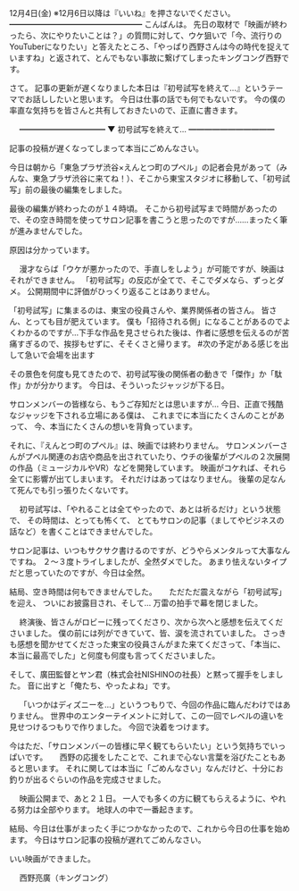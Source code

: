 12月4日(金) ※12月6日以降は『いいね』を押さないでください。
━━━━━━━━━━━━━━━━━
こんばんは。
先日の取材で「映画が終わったら、次にやりたいことは？」の質問に対して、ウケ狙いで「今、流行りのYouTuberになりたい」と答えたところ、「やっぱり西野さんは今の時代を捉えていますね」と返されて、とんでもない事故に繋げてしまったキングコング西野です。

さて。
記事の更新が遅くなりました本日は『初号試写を終えて…』というテーマでお話ししたいと思います。
今日は仕事の話でも何でもないです。
今の僕の率直な気持ちを皆さんと共有しておきたいので、正直に書きます。

　
━━━━━━━━━━━
▼ 初号試写を終えて…
━━━━━━━━━━━

記事の投稿が遅くなってしまって本当にごめんなさい。

今日は朝から「東急プラザ渋谷×えんとつ町のプペル」の記者会見があって（みんな、東急プラザ渋谷に来てね！）、そこから東宝スタジオに移動して、「初号試写」前の最後の編集をしました。

最後の編集が終わったのが１４時頃。
そこから初号試写まで時間があったので、その空き時間を使ってサロン記事を書こうと思ったのですが……まったく筆が進みませんでした。

原因は分かっています。

　
漫才ならば「ウケが悪かったので、手直しをしよう」が可能ですが、映画はそれができません。
「初号試写」の反応が全てで、そこでダメなら、ずっとダメ。
公開期間中に評価がひっくり返ることはありません。

「初号試写」に集まるのは、東宝の役員さんや、業界関係者の皆さん。
皆さん、とっても目が肥えています。
僕も「招待される側」になることがあるのでよくわかるのですが…下手な作品を見させられた後は、作者に感想を伝えるのが苦痛すぎるので、挨拶もせずに、そそくさと帰ります。
#次の予定がある感じを出して急いで会場を出ます

その景色を何度も見てきたので、初号試写後の関係者の動きで「傑作」か「駄作」かが分かります。
今日は、そういったジャッジが下る日。

サロンメンバーの皆様なら、もうご存知だとは思いますが…
今日、正直で残酷なジャッジを下される立場にある僕は、
これまでに本当にたくさんのことがあって、
今、本当にたくさんの想いを背負っています。

それに、『えんとつ町のプペル』は、映画では終わりません。
サロンメンバーさんがプペル関連のお店や商品を出されていたり、ウチの後輩がプペルの２次展開の作品（ミュージカルやVR）などを開発しています。
映画がコケれば、それら全てに影響が出てしまいます。
それだけはあってはなりません。
後輩の足なんて死んでも引っ張りたくないです。

　
初号試写は、「やれることは全てやったので、あとは祈るだけ」という状態で、
その時間は、とっても怖くて、
とてもサロンの記事（ましてやビジネスの話など）を書くことはできませんでした。

サロン記事は、いつもサクサク書けるのですが、どうやらメンタルって大事なんですね。
２〜３度トライしましたが、全然ダメでした。
あまり怯えないタイプだと思っていたのですが、今日は全然。

結局、空き時間は何もできませんでした。
　
ただただ震えながら「初号試写」を迎え、
ついにお披露目され、そして…
万雷の拍手で幕を閉じました。

　
終演後、皆さんがロビーに残ってくださり、次から次へと感想を伝えてくださいました。
僕の前には列ができていて、皆、涙を流されていました。
さっきも感想を聞かせてくださった東宝の役員さんがまた来てくださって、「本当に、本当に最高でした」と何度も何度も言ってくださいました。

そして、廣田監督とヤン君（株式会社NISHINOの社長）と黙って握手をしました。
音に出すと「俺たち、やったよね」です。

　
「いつかはディズニーを…」というつもりで、今回の作品に臨んだわけではありません。
世界中のエンターテイメントに対して、この一回でレベルの違いを見せつけるつもりで作りました。
今回で決着をつけます。

今はただ、「サロンメンバーの皆様に早く観てもらいたい」という気持ちでいっぱいです。
　
西野の応援をしたことで、これまで心ない言葉を浴びたこともあると思います。
それに関しては本当に「ごめんなさい」なんだけど、十分にお釣りが出るぐらいの作品を完成させました。

　
映画公開まで、あと２１日。
一人でも多くの方に観てもらえるように、やれる努力は全部やります。
地球人の中で一番起きます。

結局、今日は仕事がまったく手につかなかったので、これから今日の仕事を始めます。
今日はサロン記事の投稿が遅れてごめんなさい。

いい映画ができました。

　
西野亮廣（キングコング）
